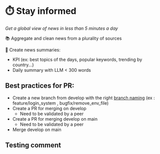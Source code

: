 # ⏱️ Stay informed

*Get a global view of news in less than 5 minutes a day*

📚 Aggregate and clean news from a plurality of sources

📝 Create news summaries:

* KPI (ex: best topics of the days, popular keywords, trending by country...)
* Daily summary with LLM < 300 words


## Best practices for PR:

* Create a new branch from develop with the right [branch naming](https://medium.com/@abhay.pixolo/naming-conventions-for-git-branches-a-cheatsheet-8549feca2534) (ex : feature/login_system , bugfix/remove_env_file)
* Create a PR for merging on develop
    * Need to be validated by a peer
* Create a PR for merging develop on main
    * Need to be validated by a peer
* Merge develop on main

## Testing comment
